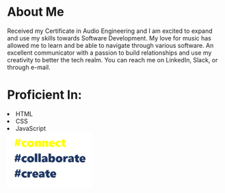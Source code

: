 <h1> About Me </h1>
Received my Certificate in Audio Engineering and I am excited to expand and use my skills towards Software Development. My love for music has allowed me to learn and be able to navigate through various software. An excellent communicator with a passion to build relationships and use my creativity to better the tech realm. You can reach me on LinkedIn, Slack, or through e-mail.

<h1>Proficient In: </h1>
<li>
  HTML </li>
  <li>CSS </l1>
  <li>JavaScript</li>
  
  <img src="https://github.com/karyssa-dandrea/karyssa-dandrea/blob/main/giphy3.gif" width="200">
  
  
  

